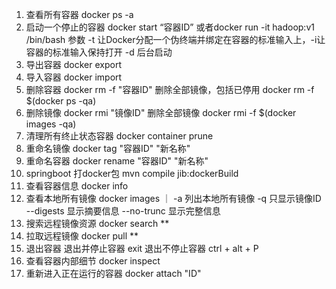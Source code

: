 1. 查看所有容器     docker ps -a
2. 启动一个停止的容器   docker start “容器ID” 或者docker run -it hadoop:v1 /bin/bash 参数 -t 让Docker分配一个伪终端并绑定在容器的标准输入上，-i让容器的标准输入保持打开  -d 后台启动
3. 导出容器     docker export
4. 导入容器     docker import
5. 删除容器     docker rm -f "容器ID" 删除全部镜像，包括已停用 docker rm -f $(docker ps -qa)
6. 删除镜像     docker rmi "镜像ID"  删除全部镜像 docker rmi -f $(docker images -qa)
7. 清理所有终止状态容器     docker container prune
8. 重命名镜像   docker tag "容器ID" "新名称"
9. 重命名容器   docker rename "容器ID" "新名称"
10. springboot 打docker包  mvn compile jib:dockerBuild
11. 查看容器信息    docker info
12. 查看本地所有镜像    docker images   ｜ -a 列出本地所有镜像  -q 只显示镜像ID  --digests 显示摘要信息  --no-trunc 显示完整信息
13. 搜索远程镜像资源    docker search ** 
14. 拉取远程镜像    docker pull **
15. 退出容器  退出并停止容器 exit  退出不停止容器 ctrl + alt + P
16. 查看容器内部细节 docker inspect
17. 重新进入正在运行的容器 docker attach "ID"
